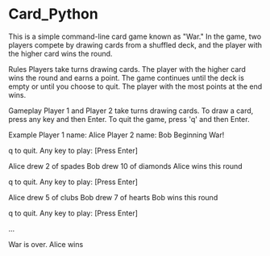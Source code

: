 # Card_Python
This is a simple command-line card game known as "War." In the game, two players compete by drawing cards from a shuffled deck, and the player with the higher card wins the round.

Rules
Players take turns drawing cards. The player with the higher card wins the round and earns a point. The game continues until the deck is empty or until you choose to quit. The player with the most points at the end wins.

Gameplay
Player 1 and Player 2 take turns drawing cards. To draw a card, press any key and then Enter. To quit the game, press 'q' and then Enter.

Example
Player 1 name: Alice Player 2 name: Bob Beginning War!

q to quit. Any key to play: [Press Enter]

Alice drew 2 of spades Bob drew 10 of diamonds Alice wins this round

q to quit. Any key to play: [Press Enter]

Alice drew 5 of clubs Bob drew 7 of hearts Bob wins this round

q to quit. Any key to play: [Press Enter]

...

War is over. Alice wins
